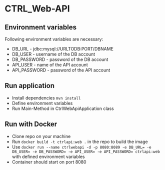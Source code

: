 # CTRL_Web-API

## Environment variables

Following environment variables are necessary:

- DB_URL - jdbc:mysql://URLTODB:PORT/DBNAME
- DB_USER - username of the DB account
- DB_PASSWORD - password of the DB account
- API_USER - name of the API account
- API_PASSWORD - password of the API account

## Run application

- Install dependencies ``mvn install``
- Define environment variables
- Run Main-Method in CtrlWebApiApplication class

## Run with Docker

- Clone repo on your machine
- Run ``docker build -t ctrlapi:web .`` in the repo to build the image
- Use ``docker run --name ctrlwebapi -d -p 8080:8089 -e DB_URL= -e DB_USER= -e DB_PASSWORD= -e API_USER= -e API_PASSWORD= ctrlapi:web``
with defined environment variables
- Container should start on port 8080
